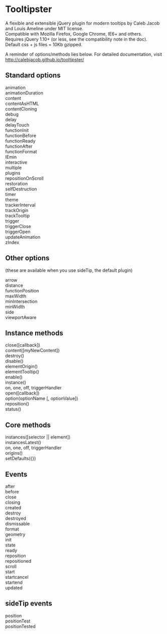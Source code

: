Tooltipster
===========

A flexible and extensible jQuery plugin for modern tooltips by Caleb Jacob and Louis Ameline under MIT license.  
Compatible with Mozilla Firefox, Google Chrome, IE6+ and others.  
Requires jQuery 1.10+ (or less, see the compatibility note in the doc).  
Default css + js files = 10Kb gzipped.

A reminder of options/methods lies below. For detailed documentation, visit http://calebjacob.github.io/tooltipster/

Standard options
----------------

animation  
animationDuration  
content  
contentAsHTML  
contentCloning  
debug  
delay  
delayTouch  
functionInit  
functionBefore  
functionReady  
functionAfter  
functionFormat  
IEmin  
interactive  
multiple  
plugins  
repositionOnScroll  
restoration  
selfDestruction  
timer  
theme  
trackerInterval  
trackOrigin  
trackTooltip  
trigger  
triggerClose  
triggerOpen  
updateAnimation  
zIndex  

Other options
-------------

(these are available when you use sideTip, the default plugin)

arrow  
distance  
functionPosition  
maxWidth  
minIntersection  
minWidth  
side  
viewportAware  

Instance methods
----------------

close([callback])  
content([myNewContent])  
destroy()  
disable()  
elementOrigin()  
elementTooltip()  
enable()  
instance()  
on, one, off, triggerHandler  
open([callback])  
option(optionName [, optionValue])  
reposition()   
status()   

Core methods
------------

instances([selector || element])  
instancesLatest()  
on, one, off, triggerHandler  
origins()  
setDefaults({})  

Events
------

after  
before  
close  
closing  
created  
destroy  
destroyed  
dismissable  
format  
geometry  
init  
state  
ready  
reposition  
repositioned  
scroll  
start  
startcancel  
startend  
updated

sideTip events
--------------

position  
positionTest  
positionTested